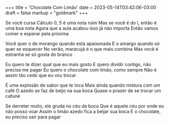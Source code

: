 +++
title = 'Chocolate Com Limão'
date = 2023-05-14T03:42:06-03:00
draft = false
markup = "goldmark"
+++

Se você cursa Cálculo 0, 5 é uma nota ruim
Mas se você é do I, então é uma boa nota
Agora que a aula acabou isso já não importa
Então vamos comer e esperar pela próxima

Você quer o de morango quando está apaixonada
E o amargo quando só quer se esquecer
No verão, maracujá é o que mais combina
Mas você é estranha se só gosta do branco

Eu quero te dizer qual que eu mais gosto
E quero dividir contigo, não precisa me pagar
Eu quero o chocolate com limão, como sempre
Não é assim tão cedo que eu vou trocar

É uma explosão de sabor que te toca
Mais ainda quando mistura com um café
O azedo se faz de beijo na sua boca
Quase o prazer de se trocar um cafuné

Se derreter muito, ele gruda no céu da boca
Que é aquele céu por onde eu não posso voar
Assim o limão azedo fica a beijar sua boca
E o chocolate, eu preciso sair para pagar
